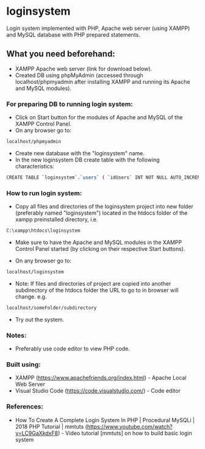 ﻿# loginsystem
Login system implemented with PHP, Apache web server (using XAMPP) and MySQL database with PHP prepared statements. 

## What you need beforehand:
* XAMPP Apache web server (link for download below).
* Created DB using phpMyAdmin (accessed through localhost/phpmyadmin after installing XAMPP and running its Apache and MySQL modules).

### For preparing DB to running login system:
* Click on Start button for the modules of Apache and MySQL of the XAMPP Control Panel.
* On any browser go to:
```bash
localhost/phpmyadmin
```

* Create new database with the "loginsystem" name.
* In the new loginsystem DB create table with the following characteristics:
```bash
CREATE TABLE `loginsystem`.`users` ( `idUsers` INT NOT NULL AUTO_INCREMENT , `uidUsers` VARCHAR NOT NULL , `emailUsers` VARCHAR NOT NULL , `pwdUsers` VARCHAR NOT NULL , PRIMARY KEY (`idUsers`)) ENGINE = InnoDB;
```

### How to run login system:
* Copy all files and directories of the loginsystem project into new folder (preferably named "loginsystem") located in the htdocs folder of the xampp preinstalled directory, 
i.e.
```bash
C:\xampp\htdocs\loginsystem
```

* Make sure to have the Apache and MySQL modules in the XAMPP Control Panel started (by clicking on their respective Start buttons).

* On any browser go to:
```bash
localhost/loginsystem
```

* Note: If files and directories of project are copied into another subdirectory of the htdocs folder the URL to go to in browser will change.
e.g.
```bash
localhost/someFolder/subdirectory
```

* Try out the system.

### Notes:
* Preferably use code editor to view PHP code.

### Built using:
* XAMPP (https://www.apachefriends.org/index.html) - Apache Local Web Server
* Visual Studio Code (https://code.visualstudio.com/) - Code editor

### References:
* How To Create A Complete Login System In PHP | Procedural MySQLi | 2018 PHP Tutorial | mmtuts (https://www.youtube.com/watch?v=LC9GaXkdxF8) - Video tutorial [mmtuts] on how to build basic login system 

